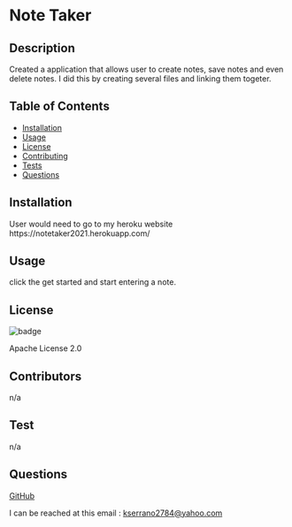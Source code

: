 
  # Note Taker
  ## Description
  Created a application that allows user to create notes, save notes and even delete notes. I did this by creating several files and linking them togeter.

  ## Table of Contents
  * [Installation](#installation)
  * [Usage](#usage)
  * [License](#license)
  * [Contributing](#contributors)
  * [Tests](#test)
  * [Questions](#questions)
  
  ## Installation
  <p> User would need to go to my heroku website https://notetaker2021.herokuapp.com/</p>

  ## Usage
  <p> click the get started and start entering a note.</p>

  ## License
  <img>![badge](https://img.shields.io/badge/license-Apache%20License%202.0-brightgreen)</img>
  <p>Apache License 2.0</p>

  ## Contributors
  <p>n/a</p>

  ## Test
  <p> n/a</p>
  
  ## Questions
  <a href = "https://github.com/kevinserrano"> GitHub </a> 

  I can be reached at this email : <a href= "mailto:kserrano2784@yahoo.com">kserrano2784@yahoo.com</a> 


  

